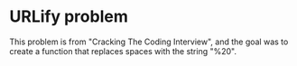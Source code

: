 # URLify problem
This problem is from "Cracking The Coding Interview", and
the goal was to create a function that replaces spaces with
the string "%20".
